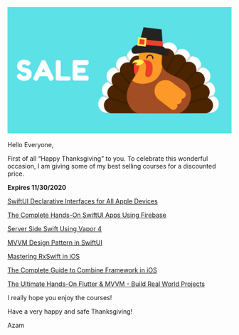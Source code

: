 
![Thanksgiving Meal](images/deal.png)

Hello Everyone, 

First of all “Happy Thanksgiving” to you. To celebrate this wonderful occasion, I am giving some of my best selling courses for a discounted price.

**Expires 11/30/2020**


[SwiftUI Declarative Interfaces for All Apple Devices](https://www.udemy.com/course/swiftui-declarative-interfaces-for-any-apple-device/?couponCode=THANKSGIVING) 

[The Complete Hands-On SwiftUI Apps Using Firebase](https://www.udemy.com/course/the-complete-hands-on-swiftui-apps-using-firebase/?couponCode=THANKSGIVING)

[Server Side Swift Using Vapor 4](https://www.udemy.com/course/server-side-swift-using-vapor-4-in-ios/?couponCode=THANKSGIVING) 

[MVVM Design Pattern in SwiftUI](https://www.udemy.com/course/mvvm-design-pattern-in-swiftui/?couponCode=THANKSGIVING) 

[Mastering RxSwift in iOS](https://www.udemy.com/course/mastering-rxswift-in-ios/?couponCode=THANKSGIVING) 

[The Complete Guide to Combine Framework in iOS](https://www.udemy.com/course/the-complete-guide-to-combine-framework-in-ios-using-swift/?couponCode=THANKSGIVING)

[The Ultimate Hands-On Flutter & MVVM - Build Real World Projects](https://www.udemy.com/course/flutter-dart-mvvm-design-pattern/?couponCode=THANKSGIVING)

I really hope you enjoy the courses! 

Have a very happy and safe Thanksgiving! 

Azam
